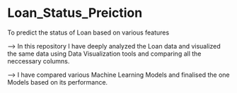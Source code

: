 # Loan_Status_Preiction
To predict the status of Loan based on various features 

--> In this repository I have deeply analyzed the Loan data and visualized the same data using Data Visualization tools 
and comparing all the neccessary columns.

--> I have compared various Machine Learning Models and finalised the one Models based on its performance.
